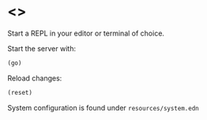 # <<name>>

Start a REPL in your editor or terminal of choice.

Start the server with:

```clojure
(go)
```

Reload changes:

```clojure
(reset)
```

System configuration is found under `resources/system.edn`
